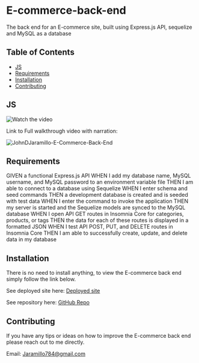 # E-commerce-back-end
The back end for an E-commerce site, built using Express.js API, sequelize and MySQL as a database

## Table of Contents

* [JS](#JS)
* [Requirements](#Requirements)
* [Installation](#Installation)
* [Contributing](#Contributing)

## JS


![Watch the video](./video/.gif)

Link to Full walkthrough video with narration: 

![JohnDJaramillo-E-Commerce-Back-End](./images/)

## Requirements

GIVEN a functional Express.js API
WHEN I add my database name, MySQL username, and MySQL password to an environment variable file
THEN I am able to connect to a database using Sequelize
WHEN I enter schema and seed commands
THEN a development database is created and is seeded with test data
WHEN I enter the command to invoke the application
THEN my server is started and the Sequelize models are synced to the MySQL database
WHEN I open API GET routes in Insomnia Core for categories, products, or tags
THEN the data for each of these routes is displayed in a formatted JSON
WHEN I test API POST, PUT, and DELETE routes in Insomnia Core
THEN I am able to successfully create, update, and delete data in my database

## Installation

There is no need to install anything, to view the E-commerce back end simply follow the link below. 

See deployed site here: [Deployed site](https://e-commerce-back-end-jj.herokuapp.com/api/categories) 

See repository here: [GitHub Repo](https://github.com/JD-Jaramillo/E-commerce-back-end)

## Contributing

If you have any tips or ideas on how to improve the E-commerce back end please reach out to me directly. 

Email: Jaramillo784@gmail.com
